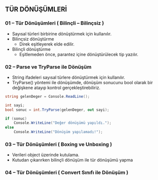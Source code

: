 ## TÜR DÖNÜŞÜMLERİ

### 01 – Tür Dönüşümleri ( Bilinçli – Bilinçsiz ) 
- Sayısal türleri birbirine dönüştürmek için kullanılır.
- Bilinçsiz dönüştürme
    - Direk eşitleyerek elde edilir.
- Bilinçli dönüştürme
    - Eşitlemeden önce, parantez içine dönüştürülecek tip yazılır.

### 02 – Parse ve TryParse ile Dönüşüm
- String ifadeleri sayısal türlere dönüştürmek için kullanılır.
- TryParse() yöntemi ile dönüşümde, dönüşüm sonucunu bool olarak bir değişkene atayıp kontrol gerçekleştirebiliriz. 

```cs
string gelenDeger = Console.ReadLine();

int sayi;
bool sonuc = int.TryParse(gelenDeger, out sayi);

if (sonuc)
    Console.WriteLine("Değer dönüşümü yapıldı.");
else
    Console.WriteLine("Dönüşüm yapılamadı!");
```

### 03 – Tür Dönüşümleri ( Boxing ve Unboxing )
- Verileri object üzerinde kutulama.
- Kutudan çıkarırken bilinçli dönüşüm ile tür dönüşümü yapma

### 04 – Tür Dönüşümleri ( Convert Sınıfı ile Dönüşüm )
